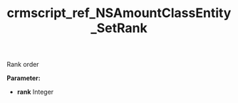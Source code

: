 ﻿---
title: crmscript_ref_NSAmountClassEntity_SetRank
description: NSAmountClassEntity.SetRank(Integer rank)
intellisense: NSAmountClassEntity.SetRank
keywords: NSAmountClassEntity, GetRank
so.topic: reference
---

Rank order

**Parameter:** 
 - **rank** Integer

